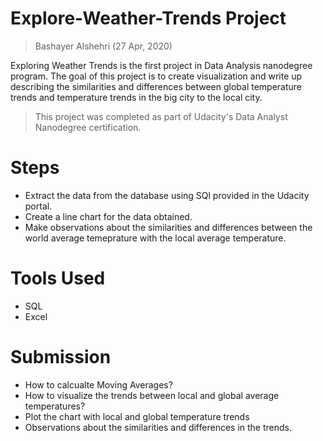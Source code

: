 # Explore-Weather-Trends Project
> Bashayer Alshehri (27 Apr, 2020)

Exploring Weather Trends is the first project in Data Analysis nanodegree program. The goal of this project is to create visualization and write up describing the similarities and differences between global temperature trends and temperature trends in the big city to the local city. 

> This project was completed as part of Udacity's Data Analyst Nanodegree certification.

# Steps
- Extract the data from the database using SQl provided in the Udacity portal.
- Create a line chart for the data obtained.
- Make observations about the similarities and differences between the world average temeprature with the local average temperature.

# Tools Used
- SQL
- Excel

# Submission
- How to calcualte Moving Averages?
- How to visualize the trends between local and global average temperatures?
- Plot the chart with local and global temperature trends
- Observations about the similarities and differences in the trends.
